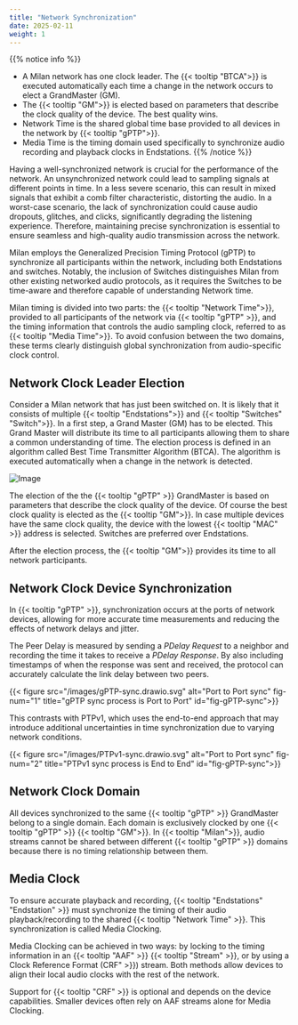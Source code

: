 ```yaml
---
title: "Network Synchronization"
date: 2025-02-11
weight: 1
---
```


{{% notice info %}}
- A Milan network has one clock leader. The {{< tooltip "BTCA">}} is executed automatically each time a change in the network occurs to elect a GrandMaster (GM).
- The {{< tooltip "GM">}} is elected based on parameters that describe the clock quality of the device. The best quality wins.
- Network Time is the shared global time base provided to all devices in the network by {{< tooltip "gPTP">}}.
- Media Time is the timing domain used specifically to synchronize audio recording and playback clocks in Endstations.
{{% /notice %}}

Having a well-synchronized network is crucial for the performance of the network. An unsynchronized network could lead to sampling signals at different points in time. In a less severe scenario, this can result in mixed signals that exhibit a comb filter characteristic, distorting the audio. In a worst-case scenario, the lack of synchronization could cause audio dropouts, glitches, and clicks, significantly degrading the listening experience. Therefore, maintaining precise synchronization is essential to ensure seamless and high-quality audio transmission across the network.

Milan employs the Generalized Precision Timing Protocol (gPTP) to synchronize all participants within the network, including both Endstations and switches. Notably, the inclusion of Switches distinguishes Milan from other existing networked audio protocols, as it requires the Switches to be time-aware and therefore capable of understanding Network time.

Milan timing is divided into two parts: the {{< tooltip "Network Time">}}, provided to all participants of the network via {{< tooltip "gPTP" >}}, and the timing information that controls the audio sampling clock, referred to as {{< tooltip "Media Time">}}. To avoid confusion between the two domains, these terms clearly distinguish global synchronization from audio-specific clock control.

## Network Clock Leader Election

<div class="text-image-container">
  <div class="text">
    <p>Consider a Milan network that has just been switched on. It is likely that it consists of multiple {{< tooltip "Endstations">}} and {{< tooltip "Switches" "Switch">}}. In a first step, a Grand Master (GM) has to be elected. This Grand Master will distribute its time to all participants allowing them to share a common understanding of time. The election process is defined in an algorithm called Best Time Transmitter Algorithm (BTCA). The algorithm is executed automatically when a change in the network is detected.</p>
  </div>
  <div class="image">
    <img src="/images/gPTP-BTCA.drawio.svg" alt="Image" style="max-width: 100%; height: auto;">
  </div>
</div>

The election of the the {{< tooltip "gPTP" >}} GrandMaster is based on parameters that describe the clock quality of the device. Of course the best clock quality is elected as the {{< tooltip "GM">}}. In case multiple devices have the same clock quality, the device with the lowest {{< tooltip "MAC" >}} address is selected. Switches are preferred over Endstations.
  
After the election process, the {{< tooltip "GM">}} provides its time to all network participants.

## Network Clock Device Synchronization

In {{< tooltip "gPTP" >}}, synchronization occurs at the ports of network devices, allowing for more accurate time measurements and reducing the effects of network delays and jitter.

The Peer Delay is measured by sending a _PDelay Request_ to a neighbor and recording the time it takes to receive a _PDelay Response_. By also including timestamps of when the response was sent and received, the protocol can accurately calculate the link delay between two peers.

{{< figure src="/images/gPTP-sync.drawio.svg" alt="Port to Port sync" fig-num="1" title="gPTP sync process is Port to Port" id="fig-gPTP-sync">}}

This contrasts with PTPv1, which uses the end-to-end approach that may introduce additional uncertainties in time synchronization due to varying network conditions.

{{< figure src="/images/PTPv1-sync.drawio.svg" alt="Port to Port sync" fig-num="2" title="PTPv1 sync process is End to End" id="fig-gPTP-sync">}}

## Network Clock Domain
All devices synchronized to the same {{< tooltip "gPTP" >}} GrandMaster belong to a single domain. Each domain is exclusively clocked by one {{< tooltip "gPTP" >}} {{< tooltip "GM">}}. In {{< tooltip "Milan">}}, audio streams cannot be shared between different {{< tooltip "gPTP" >}} domains because there is no timing relationship between them.

## Media Clock

To ensure accurate playback and recording, {{< tooltip "Endstations" "Endstation" >}} must synchronize the timing of their audio playback/recording to the shared {{< tooltip "Network Time" >}}. This synchronization is called Media Clocking.

Media Clocking can be achieved in two ways: by locking to the timing information in an {{< tooltip "AAF" >}} {{< tooltip "Stream" >}}, or by using a Clock Reference Format (CRF" >}}) stream. Both methods allow devices to align their local audio clocks with the rest of the network.

Support for {{< tooltip "CRF" >}} is optional and depends on the device capabilities. Smaller devices often rely on AAF streams alone for Media Clocking.